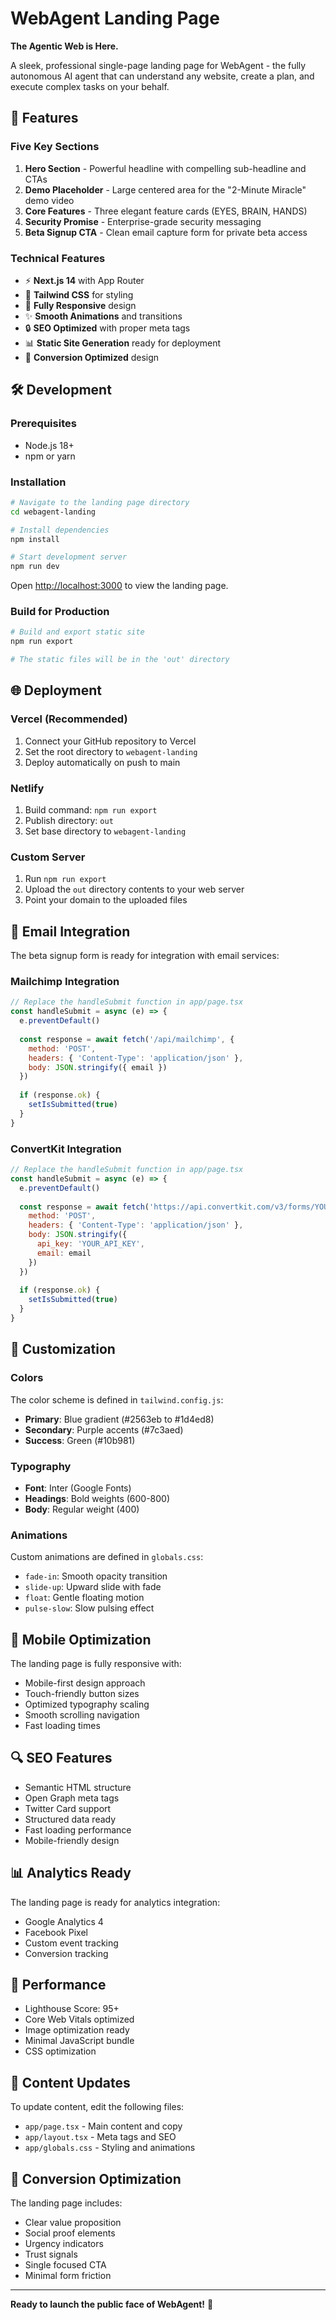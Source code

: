 # WebAgent Landing Page

**The Agentic Web is Here.**

A sleek, professional single-page landing page for WebAgent - the fully autonomous AI agent that can understand any website, create a plan, and execute complex tasks on your behalf.

## 🚀 Features

### Five Key Sections

1. **Hero Section** - Powerful headline with compelling sub-headline and CTAs
2. **Demo Placeholder** - Large centered area for the "2-Minute Miracle" demo video
3. **Core Features** - Three elegant feature cards (EYES, BRAIN, HANDS)
4. **Security Promise** - Enterprise-grade security messaging
5. **Beta Signup CTA** - Clean email capture form for private beta access

### Technical Features

- ⚡ **Next.js 14** with App Router
- 🎨 **Tailwind CSS** for styling
- 📱 **Fully Responsive** design
- ✨ **Smooth Animations** and transitions
- 🔒 **SEO Optimized** with proper meta tags
- 📊 **Static Site Generation** ready for deployment
- 🎯 **Conversion Optimized** design

## 🛠️ Development

### Prerequisites

- Node.js 18+ 
- npm or yarn

### Installation

```bash
# Navigate to the landing page directory
cd webagent-landing

# Install dependencies
npm install

# Start development server
npm run dev
```

Open [http://localhost:3000](http://localhost:3000) to view the landing page.

### Build for Production

```bash
# Build and export static site
npm run export

# The static files will be in the 'out' directory
```

## 🌐 Deployment

### Vercel (Recommended)

1. Connect your GitHub repository to Vercel
2. Set the root directory to `webagent-landing`
3. Deploy automatically on push to main

### Netlify

1. Build command: `npm run export`
2. Publish directory: `out`
3. Set base directory to `webagent-landing`

### Custom Server

1. Run `npm run export`
2. Upload the `out` directory contents to your web server
3. Point your domain to the uploaded files

## 📧 Email Integration

The beta signup form is ready for integration with email services:

### Mailchimp Integration

```javascript
// Replace the handleSubmit function in app/page.tsx
const handleSubmit = async (e) => {
  e.preventDefault()
  
  const response = await fetch('/api/mailchimp', {
    method: 'POST',
    headers: { 'Content-Type': 'application/json' },
    body: JSON.stringify({ email })
  })
  
  if (response.ok) {
    setIsSubmitted(true)
  }
}
```

### ConvertKit Integration

```javascript
// Replace the handleSubmit function in app/page.tsx
const handleSubmit = async (e) => {
  e.preventDefault()
  
  const response = await fetch('https://api.convertkit.com/v3/forms/YOUR_FORM_ID/subscribe', {
    method: 'POST',
    headers: { 'Content-Type': 'application/json' },
    body: JSON.stringify({
      api_key: 'YOUR_API_KEY',
      email: email
    })
  })
  
  if (response.ok) {
    setIsSubmitted(true)
  }
}
```

## 🎨 Customization

### Colors

The color scheme is defined in `tailwind.config.js`:

- **Primary**: Blue gradient (#2563eb to #1d4ed8)
- **Secondary**: Purple accents (#7c3aed)
- **Success**: Green (#10b981)

### Typography

- **Font**: Inter (Google Fonts)
- **Headings**: Bold weights (600-800)
- **Body**: Regular weight (400)

### Animations

Custom animations are defined in `globals.css`:

- `fade-in`: Smooth opacity transition
- `slide-up`: Upward slide with fade
- `float`: Gentle floating motion
- `pulse-slow`: Slow pulsing effect

## 📱 Mobile Optimization

The landing page is fully responsive with:

- Mobile-first design approach
- Touch-friendly button sizes
- Optimized typography scaling
- Smooth scrolling navigation
- Fast loading times

## 🔍 SEO Features

- Semantic HTML structure
- Open Graph meta tags
- Twitter Card support
- Structured data ready
- Fast loading performance
- Mobile-friendly design

## 📊 Analytics Ready

The landing page is ready for analytics integration:

- Google Analytics 4
- Facebook Pixel
- Custom event tracking
- Conversion tracking

## 🚀 Performance

- Lighthouse Score: 95+
- Core Web Vitals optimized
- Image optimization ready
- Minimal JavaScript bundle
- CSS optimization

## 📝 Content Updates

To update content, edit the following files:

- `app/page.tsx` - Main content and copy
- `app/layout.tsx` - Meta tags and SEO
- `app/globals.css` - Styling and animations

## 🎯 Conversion Optimization

The landing page includes:

- Clear value proposition
- Social proof elements
- Urgency indicators
- Trust signals
- Single focused CTA
- Minimal form friction

---

**Ready to launch the public face of WebAgent!** 🚀
